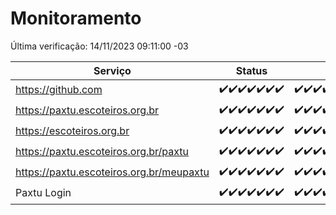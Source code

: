 # Monitoramento

Última verificação: 14/11/2023 09:11:00 -03

|Serviço|Status|Últimas 24h|
|---|---|---|
|https://github.com|<span title="2023-11-07: OK=24">✔️</span><span title="2023-11-08: OK=24">✔️</span><span title="2023-11-09: OK=24">✔️</span><span title="2023-11-10: OK=24">✔️</span><span title="2023-11-11: OK=24">✔️</span><span title="2023-11-12: OK=24">✔️</span><span title="2023-11-13: OK=12">✔️</span>|<span title="13/11/2023 09:11:00 -03 : 200">✔️</span><span title="13/11/2023 10:09:00 -03 : 200">✔️</span><span title="13/11/2023 11:06:00 -03 : 200">✔️</span><span title="13/11/2023 12:06:00 -03 : 200">✔️</span><span title="13/11/2023 13:07:00 -03 : 200">✔️</span><span title="13/11/2023 14:04:00 -03 : 200">✔️</span><span title="13/11/2023 15:08:00 -03 : 200">✔️</span><span title="13/11/2023 16:03:00 -03 : 200">✔️</span><span title="13/11/2023 17:04:00 -03 : 200">✔️</span><span title="13/11/2023 18:04:00 -03 : 200">✔️</span><span title="13/11/2023 19:04:00 -03 : 200">✔️</span><span title="13/11/2023 20:06:00 -03 : 200">✔️</span><span title="13/11/2023 21:29:00 -03 : 200">✔️</span><span title="13/11/2023 22:43:00 -03 : 200">✔️</span><span title="13/11/2023 23:17:00 -03 : 200">✔️</span><span title="14/11/2023 00:06:00 -03 : 200">✔️</span><span title="14/11/2023 01:07:00 -03 : 200">✔️</span><span title="14/11/2023 02:05:00 -03 : 200">✔️</span><span title="14/11/2023 03:08:00 -03 : 200">✔️</span><span title="14/11/2023 04:05:00 -03 : 200">✔️</span><span title="14/11/2023 05:08:00 -03 : 200">✔️</span><span title="14/11/2023 06:06:00 -03 : 200">✔️</span><span title="14/11/2023 07:06:00 -03 : 200">✔️</span><span title="14/11/2023 08:04:00 -03 : 200">✔️</span><span title="14/11/2023 09:11:00 -03 : 200">✔️</span>|
|https://paxtu.escoteiros.org.br|<span title="2023-11-07: OK=24">✔️</span><span title="2023-11-08: OK=24">✔️</span><span title="2023-11-09: OK=24">✔️</span><span title="2023-11-10: OK=24">✔️</span><span title="2023-11-11: OK=24">✔️</span><span title="2023-11-12: OK=24">✔️</span><span title="2023-11-13: OK=12">✔️</span>|<span title="13/11/2023 09:11:00 -03 : 200">✔️</span><span title="13/11/2023 10:09:00 -03 : 200">✔️</span><span title="13/11/2023 11:06:00 -03 : 200">✔️</span><span title="13/11/2023 12:06:00 -03 : 200">✔️</span><span title="13/11/2023 13:07:00 -03 : 200">✔️</span><span title="13/11/2023 14:04:00 -03 : 200">✔️</span><span title="13/11/2023 15:08:00 -03 : 200">✔️</span><span title="13/11/2023 16:03:00 -03 : 200">✔️</span><span title="13/11/2023 17:04:00 -03 : 200">✔️</span><span title="13/11/2023 18:04:00 -03 : 200">✔️</span><span title="13/11/2023 19:04:00 -03 : 200">✔️</span><span title="13/11/2023 20:06:00 -03 : 200">✔️</span><span title="13/11/2023 21:29:00 -03 : 200">✔️</span><span title="13/11/2023 22:43:00 -03 : 200">✔️</span><span title="13/11/2023 23:17:00 -03 : 200">✔️</span><span title="14/11/2023 00:06:00 -03 : 200">✔️</span><span title="14/11/2023 01:07:00 -03 : 200">✔️</span><span title="14/11/2023 02:05:00 -03 : 200">✔️</span><span title="14/11/2023 03:08:00 -03 : 200">✔️</span><span title="14/11/2023 04:05:00 -03 : 200">✔️</span><span title="14/11/2023 05:08:00 -03 : 200">✔️</span><span title="14/11/2023 06:06:00 -03 : 200">✔️</span><span title="14/11/2023 07:06:00 -03 : 200">✔️</span><span title="14/11/2023 08:04:00 -03 : 200">✔️</span><span title="14/11/2023 09:11:00 -03 : 200">✔️</span>|
|https://escoteiros.org.br|<span title="2023-11-07: OK=24">✔️</span><span title="2023-11-08: OK=24">✔️</span><span title="2023-11-09: OK=24">✔️</span><span title="2023-11-10: OK=24">✔️</span><span title="2023-11-11: OK=24">✔️</span><span title="2023-11-12: OK=24">✔️</span><span title="2023-11-13: OK=12">✔️</span>|<span title="13/11/2023 09:11:00 -03 : 200">✔️</span><span title="13/11/2023 10:09:00 -03 : 200">✔️</span><span title="13/11/2023 11:06:00 -03 : 200">✔️</span><span title="13/11/2023 12:06:00 -03 : 200">✔️</span><span title="13/11/2023 13:07:00 -03 : 200">✔️</span><span title="13/11/2023 14:04:00 -03 : 200">✔️</span><span title="13/11/2023 15:08:00 -03 : 200">✔️</span><span title="13/11/2023 16:03:00 -03 : 200">✔️</span><span title="13/11/2023 17:04:00 -03 : 200">✔️</span><span title="13/11/2023 18:04:00 -03 : 200">✔️</span><span title="13/11/2023 19:04:00 -03 : 200">✔️</span><span title="13/11/2023 20:06:00 -03 : 200">✔️</span><span title="13/11/2023 21:29:00 -03 : 200">✔️</span><span title="13/11/2023 22:43:00 -03 : 200">✔️</span><span title="13/11/2023 23:17:00 -03 : 200">✔️</span><span title="14/11/2023 00:06:00 -03 : 200">✔️</span><span title="14/11/2023 01:07:00 -03 : 200">✔️</span><span title="14/11/2023 02:05:00 -03 : 200">✔️</span><span title="14/11/2023 03:08:00 -03 : 200">✔️</span><span title="14/11/2023 04:05:00 -03 : 200">✔️</span><span title="14/11/2023 05:08:00 -03 : 200">✔️</span><span title="14/11/2023 06:06:00 -03 : 200">✔️</span><span title="14/11/2023 07:06:00 -03 : 200">✔️</span><span title="14/11/2023 08:04:00 -03 : 200">✔️</span><span title="14/11/2023 09:11:00 -03 : 200">✔️</span>|
|https://paxtu.escoteiros.org.br/paxtu|<span title="2023-11-07: OK=24">✔️</span><span title="2023-11-08: OK=24">✔️</span><span title="2023-11-09: OK=24">✔️</span><span title="2023-11-10: OK=24">✔️</span><span title="2023-11-11: OK=24">✔️</span><span title="2023-11-12: OK=24">✔️</span><span title="2023-11-13: OK=12">✔️</span>|<span title="13/11/2023 09:11:00 -03 : 200">✔️</span><span title="13/11/2023 10:09:00 -03 : 200">✔️</span><span title="13/11/2023 11:06:00 -03 : 200">✔️</span><span title="13/11/2023 12:06:00 -03 : 200">✔️</span><span title="13/11/2023 13:07:00 -03 : 200">✔️</span><span title="13/11/2023 14:05:00 -03 : 200">✔️</span><span title="13/11/2023 15:08:00 -03 : 200">✔️</span><span title="13/11/2023 16:03:00 -03 : 200">✔️</span><span title="13/11/2023 17:04:00 -03 : 200">✔️</span><span title="13/11/2023 18:04:00 -03 : 200">✔️</span><span title="13/11/2023 19:04:00 -03 : 200">✔️</span><span title="13/11/2023 20:06:00 -03 : 200">✔️</span><span title="13/11/2023 21:29:00 -03 : 200">✔️</span><span title="13/11/2023 22:43:00 -03 : 200">✔️</span><span title="13/11/2023 23:17:00 -03 : 200">✔️</span><span title="14/11/2023 00:06:00 -03 : 200">✔️</span><span title="14/11/2023 01:07:00 -03 : 200">✔️</span><span title="14/11/2023 02:05:00 -03 : 200">✔️</span><span title="14/11/2023 03:08:00 -03 : 200">✔️</span><span title="14/11/2023 04:05:00 -03 : 200">✔️</span><span title="14/11/2023 05:08:00 -03 : 200">✔️</span><span title="14/11/2023 06:06:00 -03 : 200">✔️</span><span title="14/11/2023 07:06:00 -03 : 200">✔️</span><span title="14/11/2023 08:04:00 -03 : 200">✔️</span><span title="14/11/2023 09:11:00 -03 : 200">✔️</span>|
|https://paxtu.escoteiros.org.br/meupaxtu|<span title="2023-11-07: OK=24">✔️</span><span title="2023-11-08: OK=24">✔️</span><span title="2023-11-09: OK=24">✔️</span><span title="2023-11-10: OK=24">✔️</span><span title="2023-11-11: OK=24">✔️</span><span title="2023-11-12: OK=24">✔️</span><span title="2023-11-13: OK=12">✔️</span>|<span title="13/11/2023 09:11:00 -03 : 200">✔️</span><span title="13/11/2023 10:09:00 -03 : 200">✔️</span><span title="13/11/2023 11:06:00 -03 : 200">✔️</span><span title="13/11/2023 12:06:00 -03 : 200">✔️</span><span title="13/11/2023 13:07:00 -03 : 200">✔️</span><span title="13/11/2023 14:05:00 -03 : 200">✔️</span><span title="13/11/2023 15:08:00 -03 : 200">✔️</span><span title="13/11/2023 16:03:00 -03 : 200">✔️</span><span title="13/11/2023 17:04:00 -03 : 200">✔️</span><span title="13/11/2023 18:04:00 -03 : 200">✔️</span><span title="13/11/2023 19:04:00 -03 : 200">✔️</span><span title="13/11/2023 20:06:00 -03 : 200">✔️</span><span title="13/11/2023 21:29:00 -03 : 200">✔️</span><span title="13/11/2023 22:43:00 -03 : 200">✔️</span><span title="13/11/2023 23:17:00 -03 : 200">✔️</span><span title="14/11/2023 00:06:00 -03 : 200">✔️</span><span title="14/11/2023 01:07:00 -03 : 200">✔️</span><span title="14/11/2023 02:05:00 -03 : 200">✔️</span><span title="14/11/2023 03:08:00 -03 : 200">✔️</span><span title="14/11/2023 04:05:00 -03 : 200">✔️</span><span title="14/11/2023 05:08:00 -03 : 200">✔️</span><span title="14/11/2023 06:06:00 -03 : 200">✔️</span><span title="14/11/2023 07:06:00 -03 : 200">✔️</span><span title="14/11/2023 08:04:00 -03 : 200">✔️</span><span title="14/11/2023 09:11:00 -03 : 200">✔️</span>|
|Paxtu Login|<span title="2023-11-07: OK=24">✔️</span><span title="2023-11-08: OK=24">✔️</span><span title="2023-11-09: OK=24">✔️</span><span title="2023-11-10: OK=24">✔️</span><span title="2023-11-11: OK=24">✔️</span><span title="2023-11-12: OK=24">✔️</span><span title="2023-11-13: OK=12">✔️</span>|<span title="13/11/2023 09:11:00 -03 : 200">✔️</span><span title="13/11/2023 10:09:00 -03 : 200">✔️</span><span title="13/11/2023 11:06:00 -03 : 200">✔️</span><span title="13/11/2023 12:06:00 -03 : 200">✔️</span><span title="13/11/2023 13:07:00 -03 : 200">✔️</span><span title="13/11/2023 14:05:00 -03 : 200">✔️</span><span title="13/11/2023 15:08:00 -03 : 200">✔️</span><span title="13/11/2023 16:03:00 -03 : 200">✔️</span><span title="13/11/2023 17:04:00 -03 : 200">✔️</span><span title="13/11/2023 18:04:00 -03 : 200">✔️</span><span title="13/11/2023 19:04:00 -03 : 200">✔️</span><span title="13/11/2023 20:06:00 -03 : 200">✔️</span><span title="13/11/2023 21:29:00 -03 : 200">✔️</span><span title="13/11/2023 22:43:00 -03 : 200">✔️</span><span title="13/11/2023 23:17:00 -03 : 200">✔️</span><span title="14/11/2023 00:06:00 -03 : 200">✔️</span><span title="14/11/2023 01:07:00 -03 : 200">✔️</span><span title="14/11/2023 02:05:00 -03 : 200">✔️</span><span title="14/11/2023 03:08:00 -03 : 200">✔️</span><span title="14/11/2023 04:05:00 -03 : 200">✔️</span><span title="14/11/2023 05:08:00 -03 : 200">✔️</span><span title="14/11/2023 06:06:00 -03 : 200">✔️</span><span title="14/11/2023 07:06:00 -03 : 200">✔️</span><span title="14/11/2023 08:04:00 -03 : 200">✔️</span><span title="14/11/2023 09:11:00 -03 : 200">✔️</span>|
